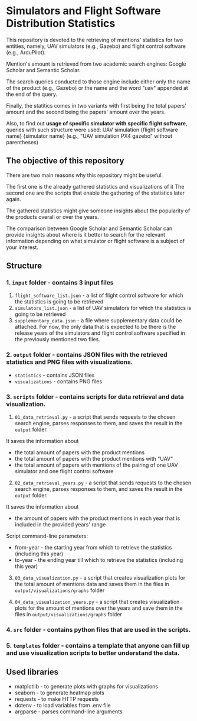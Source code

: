 # Simulators and Flight Software Distribution Statistics

This repository is devoted to the retrieving of mentions' statistics for two entities, namely, UAV simulators (e.g., Gazebo) and flight control software (e.g., ArduPilot).

Mention's amount is retrieved from two academic search engines: Google Scholar and Semantic Scholar.

The search queries conducted to those engine include either only the name of the product (e.g., Gazebo) or the name and the word "uav" appended at the end of the query.

Finally, the statitics comes in two variants with first being the total papers' amount and the second being the papers' amount over the years.

Also, to find out **usage of specific simulator with specific flight software**, queries with such structure were used: UAV simulation {flight software name} {simulator name} (e.g., "UAV simulation PX4 gazebo" without parentheses)

## The objective of this repository

There are two main reasons why this repository might be useful.

The first one is the already gathered statistics and visualizations of it
The second one are the scripts that enable the gathering of the statistics later again.

The gathered statistics might give someone insights about the popularity of the products overall or over the years.

The comparison between Google Scholar and Semantic Scholar can provide insights about where is it better to search for the relevant information depending on what simulator or flight software is a subject of your interest.

## Structure

### 1. `input` folder - contains 3 input files

1. `flight_software_list.json` - a list of flight control software for which the statistics is going to be retrieved
2. `simulators_list.json` - a list of UAV simulators for which the statistics is going to be retrieved
3. `supplementary_data.json` - a file where supplementary data could be attached. For now, the only data that is expected to be there is the release years of the simulators and flight control software specified in the previously mentioned two files.

### 2. `output` folder - contains JSON files with the retrieved statistics and PNG files with visualizations.

- `statistics` - contains JSON files
- `visualizations` - contains PNG files

### 3. `scripts` folder - contains scripts for data retrieval and data visualization.

1. `01_data_retrieval.py` - a script that sends requests to the chosen search engine, parses responses to them, and saves the result in the `output` folder.

It saves the information about

- the total amount of papers with the product mentions
- the total amount of papers with the product mentions with "UAV"
- the total amount of papers with mentions of the pairing of one UAV simulator and one flight control software

2. `02_data_retrieval_years.py` - a script that sends requests to the chosen search engine, parses responses to them, and saves the result in the `output` folder.

It saves the information about

- the amount of papers with the product mentions in each year that is included in the provided years' range

Script command-line parameters:

- from-year - the starting year from which to retrieve the statistics (including this year)
- to-year - the ending year till which to retrieve the statistics (including this year)

3. `03_data_visualization.py` - a script that creates visualization plots for the total amount of mentions data and saves them in the files in `output/visualizations/graphs` folder

4. `04_data_visualization_years.py` - a script that creates visualization plots for the amount of mentions over the years and save them in the files in `output/visualizations/graphs` folder

### 4. `src` folder - contains python files that are used in the scripts.

### 5. `templates` folder - contains a template that anyone can fill up and use visualization scripts to better understand the data.

## Used libraries

- matplotlib - to generate plots with graphs for visualizations
- seaborn - to generate heatmap plots
- requests - to make HTTP requests
- dotenv - to load variables from .env file
- argparse - parses command-line arguments
